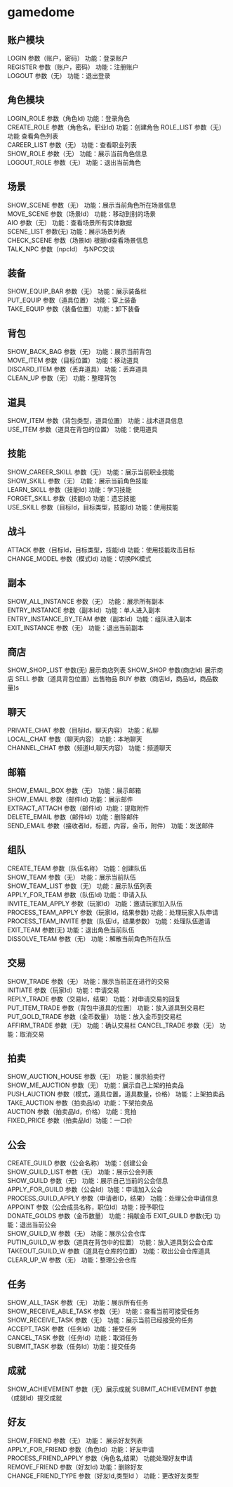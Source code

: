 # gamedome

## 账户模块
LOGIN 参数（账户，密码）  功能：登录账户  
REGISTER 参数（账户，密码） 功能：注册账户  
LOGOUT 参数（无）  功能：退出登录  

## 角色模块  
LOGIN_ROLE 参数（角色Id) 功能：登录角色  
CREATE_ROLE 参数（角色名，职业Id) 功能：创建角色
ROLE_LIST 参数（无）  功能 查看角色列表  
CAREER_LIST 参数（无） 功能：查看职业列表  
SHOW_ROLE 参数（无） 功能：展示当前角色信息  
LOGOUT_ROLE 参数（无） 功能：退出当前角色  

## 场景
SHOW_SCENE 参数（无） 功能：展示当前角色所在场景信息  
MOVE_SCENE 参数（场景Id） 功能：移动到别的场景  
AIO 参数（无） 功能：查看场景所有实体数据   
SCENE_LIST 参数(无) 功能：展示场景列表  
CHECK_SCENE 参数（场景Id) 根据Id查看场景信息  
TALK_NPC 参数（npcId） 与NPC交谈    

## 装备  
SHOW_EQUIP_BAR 参数（无） 功能：展示装备栏  
PUT_EQUIP 参数（道具位置） 功能：穿上装备  
TAKE_EQUIP 参数（装备位置） 功能：卸下装备  

## 背包  
SHOW_BACK_BAG  参数（无） 功能：展示当前背包  
MOVE_ITEM 参数（目标位置） 功能：移动道具  
DISCARD_ITEM 参数（丢弃道具） 功能：丢弃道具  
CLEAN_UP 参数（无） 功能：整理背包  

## 道具  
SHOW_ITEM  参数（背包类型，道具位置） 功能：战术道具信息  
USE_ITEM  参数（道具在背包的位置） 功能：使用道具  

## 技能  
SHOW_CAREER_SKILL  参数（无） 功能：展示当前职业技能  
SHOW_SKILL 参数（无）  功能：展示当前角色技能  
LEARN_SKILL 参数（技能Id) 功能：学习技能  
FORGET_SKILL 参数（技能Id) 功能：遗忘技能  
USE_SKILL 参数（目标Id，目标类型，技能Id) 功能：使用技能  

## 战斗  
ATTACK 参数（目标Id，目标类型，技能Id) 功能：使用技能攻击目标  
CHANGE_MODEL 参数（模式Id) 功能：切换PK模式  

## 副本  
SHOW_ALL_INSTANCE 参数（无） 功能：展示所有副本  
ENTRY_INSTANCE 参数（副本Id）功能：单人进入副本  
ENTRY_INSTANCE_BY_TEAM 参数（副本Id）功能：组队进入副本  
EXIT_INSTANCE 参数（无） 功能：退出当前副本  

## 商店
SHOW_SHOP_LIST 参数(无) 展示商店列表
SHOW_SHOP 参数(商店Id) 展示商店
SELL 参数（道具背包位置）出售物品
BUY 参数（商店Id，商品Id，商品数量)s

## 聊天  
PRIVATE_CHAT 参数（目标Id，聊天内容） 功能：私聊  
LOCAL_CHAT 参数（聊天内容） 功能：本地聊天  
CHANNEL_CHAT 参数（频道Id,聊天内容） 功能：频道聊天  

## 邮箱  
SHOW_EMAIL_BOX 参数（无） 功能：展示邮箱  
SHOW_EMAIL 参数（邮件Id) 功能：展示邮件  
EXTRACT_ATTACH 参数（邮件Id）功能：提取附件  
DELETE_EMAIL 参数（邮件Id）功能：删除邮件  
SEND_EMAIL 参数（接收者Id，标题，内容，金币，附件） 功能：发送邮件  

## 组队 
CREATE_TEAM 参数（队伍名称） 功能：创建队伍  
SHOW_TEAM 参数（无） 功能：展示当前队伍  
SHOW_TEAM_LIST 参数（无） 功能：展示队伍列表  
APPLY_FOR_TEAM 参数（队伍Id) 功能：申请入队  
INVITE_TEAM_APPLY 参数（玩家Id） 功能：邀请玩家加入队伍    
PROCESS_TEAM_APPLY 参数（玩家Id，结果参数) 功能：处理玩家入队申请
PROCESS_TEAM_INVITE 参数（队伍Id，结果参数） 功能：处理队伍邀请
EXIT_TEAM 参数(无) 功能：退出角色当前队伍  
DISSOLVE_TEAM 参数（无） 功能：解散当前角色所在队伍  

## 交易  
SHOW_TRADE 参数（无） 功能：展示当前正在进行的交易  
INITIATE 参数（玩家Id）功能：申请交易  
REPLY_TRADE 参数（交易Id，结果） 功能：对申请交易的回复  
PUT_ITEM_TRADE 参数（背包中道具的位置） 功能：放入道具到交易栏  
PUT_GOLD_TRADE 参数（金币数量） 功能：放入金币到交易栏  
AFFIRM_TRADE 参数（无） 功能：确认交易栏
CANCEL_TRADE 参数（无） 功能：取消交易  

## 拍卖  
SHOW_AUCTION_HOUSE 参数（无） 功能：展示拍卖行  
SHOW_ME_AUCTION 参数（无） 功能：展示自己上架的拍卖品  
PUSH_AUCTION 参数（模式，道具位置，道具数量，价格） 功能：上架拍卖品  
TAKE_AUCTION 参数（拍卖品Id）功能：下架拍卖品  
AUCTION 参数（拍卖品Id，价格） 功能：竞拍  
FIXED_PRICE 参数（拍卖品Id）功能：一口价  

## 公会  
CREATE_GUILD 参数（公会名称） 功能：创建公会  
SHOW_GUILD_LIST 参数（无） 功能：展示公会列表  
SHOW_GUILD 参数（无） 功能：展示自己当前的公会信息  
APPLY_FOR_GUILD 参数（公会Id）功能：申请加入公会  
PROCESS_GUILD_APPLY 参数（申请者ID，结果） 功能：处理公会申请信息  
APPOINT 参数（公会成员名称，职位Id）功能：授予职位  
DONATE_GOLDS 参数（金币数量） 功能：捐献金币
EXIT_GUILD 参数(无) 功能：退出当前公会  
SHOW_GUILD_W 参数（无） 功能：展示公会仓库  
PUTIN_GUILD_W 参数（道具在背包中的位置） 功能：放入道具到公会仓库  
TAKEOUT_GUILD_W 参数（道具在仓库的位置） 功能：取出公会仓库道具  
CLEAR_UP_W 参数（无） 功能：整理公会仓库  

## 任务 
SHOW_ALL_TASK 参数（无） 功能：展示所有任务  
SHOW_RECEIVE_ABLE_TASK 参数（无） 功能：查看当前可接受任务  
SHOW_RECEIVE_TASK 参数（无）  功能：展示当前已经接受的任务  
ACCEPT_TASK 参数（任务Id）功能：接受任务  
CANCEL_TASK 参数（任务Id）功能：取消任务  
SUBMIT_TASK 参数（任务Id）功能：提交任务  

## 成就
SHOW_ACHIEVEMENT 参数（无）展示成就
SUBMIT_ACHIEVEMENT 参数（成就Id）提交成就


## 好友  
SHOW_FRIEND 参数（无） 功能： 展示好友列表  
APPLY_FOR_FRIEND 参数（角色Id）功能：好友申请  
PROCESS_FRIEND_APPLY 参数（角色名,结果） 功能处理好友申请  
REMOVE_FRIEND 参数（好友Id) 功能：删除好友  
CHANGE_FRIEND_TYPE 参数（好友Id,类型Id ） 功能：更改好友类型   
  
